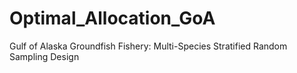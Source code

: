 # Optimal_Allocation_GoA
Gulf of Alaska Groundfish Fishery: Multi-Species Stratified Random Sampling Design

